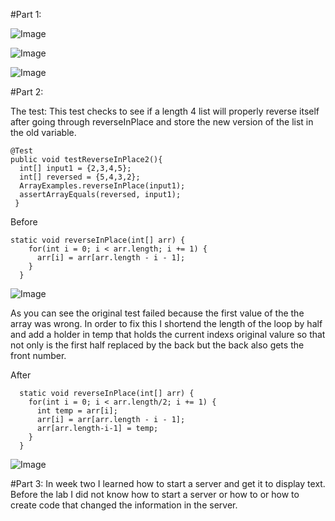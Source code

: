 
#Part 1:

![Image](PA2CodeForServer.png)

![Image](PA2HelloAdd.png)

![Image](PA2HelloHowAreYou.png)



#Part 2:

The test:
This test checks to see if a length 4 list will properly reverse itself after going through reverseInPlace and store the new version of the list in the old variable.
```
@Test
public void testReverseInPlace2(){
  int[] input1 = {2,3,4,5};
  int[] reversed = {5,4,3,2};
  ArrayExamples.reverseInPlace(input1);
  assertArrayEquals(reversed, input1);
 }
```

Before
```
static void reverseInPlace(int[] arr) {
    for(int i = 0; i < arr.length; i += 1) {
      arr[i] = arr[arr.length - i - 1];
    }
  }
 ```
![Image](PA2FailureTest.png)

As you can see the original test failed because the first value of the the array was wrong. In order to fix this I  shortend the length of the loop by half and add a holder in temp that holds the current indexs original valure so that not only is the first half replaced by the back but the back also gets the front number.

After
```
  static void reverseInPlace(int[] arr) {
    for(int i = 0; i < arr.length/2; i += 1) {
      int temp = arr[i];
      arr[i] = arr[arr.length - i - 1];
      arr[arr.length-i-1] = temp;
    }
  }
```
![Image](PA2PassTest.png)




#Part 3:
In week two I learned how to start a server and get it to display text. Before the lab I did not know how to start a server or  how to or how to create code that changed the information in the server.
